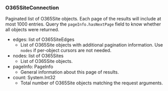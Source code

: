 ### O365SiteConnection
Paginated list of O365Site objects. Each page of the results will include at most 1000 entries. Query the `pageInfo.hasNextPage` field to know whether all objects were returned.

- edges: list of O365SiteEdges
  - List of O365Site objects with additional pagination information. Use `nodes` if per-object cursors are not needed.
- nodes: list of O365Sites
  - List of O365Site objects.
- pageInfo: PageInfo
  - General information about this page of results.
- count: System.Int32
  - Total number of O365Site objects matching the request arguments.

